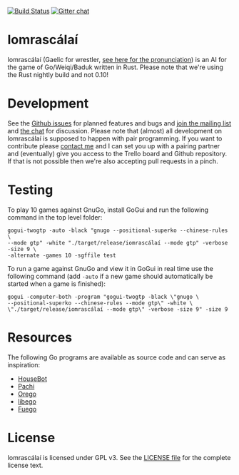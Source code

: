 [![Build Status](https://travis-ci.org/ujh/iomrascalai.svg?branch=master)](https://travis-ci.org/ujh/iomrascalai)
[![Gitter chat](https://badges.gitter.im/ujh/iomrascalai.png)](https://gitter.im/ujh/iomrascalai)

Iomrascálaí
===========

Iomrascálaí
(Gaelic for wrestler, [see here for the pronunciation](https://raw.githubusercontent.com/ujh/iomrascalai/master/pronunciation.mp4))
is an AI for the game of Go/Weiqi/Baduk written in Rust. Please note
that we're using the Rust nightly build and not 0.10!

Development
===========

See the [Github issues](https://github.com/ujh/iomrascalai/issues) for
planned features and bugs and
[join the mailing list](https://groups.google.com/forum/#!forum/iomrascalai)
and [the chat](https://gitter.im/ujh/iomrascalai) for discussion.
Please note that (almost) all development on Iomrascálaí is supposed
to happen with pair programming. If you want to contribute please
[contact me](http://urbanhafner.com) and I can set you up with a
pairing partner and (eventually) give you access to the Trello board
and Github repository. If that is not possible then we're also
accepting pull requests in a pinch.

Testing
=======

To play 10 games against GnuGo, install GoGui and run the
following command in the top level folder:

```
gogui-twogtp -auto -black "gnugo --positional-superko --chinese-rules \
--mode gtp" -white "./target/release/iomrascálaí --mode gtp" -verbose -size 9 \
-alternate -games 10 -sgffile test
```

To run a game against GnuGo and view it in GoGui in real time use the following command (add `-auto` if a new game should automatically be started when a game is finished):

```
gogui -computer-both -program "gogui-twogtp -black \"gnugo \
--positional-superko --chinese-rules --mode gtp\" -white \
\"./target/release/iomrascálaí --mode gtp\" -verbose -size 9" -size 9
```
Resources
=========

The following Go programs are available as source code and can serve
as inspiration:

* [HouseBot](https://github.com/ujh/HouseBot)
* [Pachi](http://pachi.or.cz/)
* [Orego](https://github.com/Orego/Orego)
* [libego](https://github.com/lukaszlew/libego)
* [Fuego](http://sourceforge.net/projects/fuego/)

License
=======

Iomrascálaí is licensed under GPL v3. See the
[LICENSE file](https://github.com/ujh/iomrascalai/blob/master/LICENSE)
for the complete license text.
